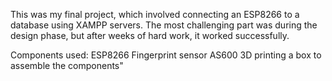 This was my final project, which involved connecting an ESP8266 to a database using XAMPP servers. The most challenging part was during the design phase, but after weeks of hard work, it worked successfully.

Components used:
ESP8266
Fingerprint sensor AS600
3D printing a box to assemble the components"
